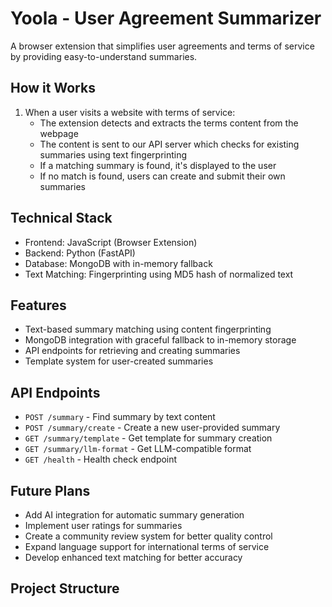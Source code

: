 # Yoola - User Agreement Summarizer

A browser extension that simplifies user agreements and terms of service by providing easy-to-understand summaries.

## How it Works

1. When a user visits a website with terms of service:
   - The extension detects and extracts the terms content from the webpage
   - The content is sent to our API server which checks for existing summaries using text fingerprinting
   - If a matching summary is found, it's displayed to the user
   - If no match is found, users can create and submit their own summaries

## Technical Stack

- Frontend: JavaScript (Browser Extension)
- Backend: Python (FastAPI)
- Database: MongoDB with in-memory fallback
- Text Matching: Fingerprinting using MD5 hash of normalized text

## Features

- Text-based summary matching using content fingerprinting
- MongoDB integration with graceful fallback to in-memory storage
- API endpoints for retrieving and creating summaries
- Template system for user-created summaries

## API Endpoints

- `POST /summary` - Find summary by text content
- `POST /summary/create` - Create a new user-provided summary
- `GET /summary/template` - Get template for summary creation
- `GET /summary/llm-format` - Get LLM-compatible format
- `GET /health` - Health check endpoint

## Future Plans

- Add AI integration for automatic summary generation
- Implement user ratings for summaries
- Create a community review system for better quality control
- Expand language support for international terms of service
- Develop enhanced text matching for better accuracy

## Project Structure
